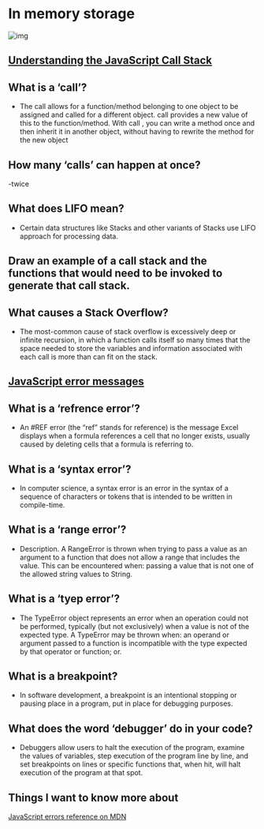 #  In memory storage
![img](https://upload.wikimedia.org/wikipedia/commons/thumb/d/d9/Node.js_logo.svg/1200px-Node.js_logo.svg.png)
## [Understanding the JavaScript Call Stack](https://www.freecodecamp.org/news/understanding-the-javascript-call-stack-861e41ae61d4/)
## What is a ‘call’?
- The call allows for a function/method belonging to one object to be assigned and called for a different object. call provides a new value of this to the function/method. With call , you can write a method once and then inherit it in another object, without having to rewrite the method for the new object

## How many ‘calls’ can happen at once?
-twice 

## What does LIFO mean?
- Certain data structures like Stacks and other variants of Stacks use LIFO approach for processing data.

## Draw an example of a call stack and the functions that would need to be invoked to generate that call stack.
## What causes a Stack Overflow?
- The most-common cause of stack overflow is excessively deep or infinite recursion, in which a function calls itself so many times that the space needed to store the variables and information associated with each call is more than can fit on the stack.

## [JavaScript error messages](https://codeburst.io/javascript-error-messages-debugging-d23f84f0ae7c)
## What is a ‘refrence error’?
- An #REF error (the “ref” stands for reference) is the message Excel displays when a formula references a cell that no longer exists, usually caused by deleting cells that a formula is referring to.
## What is a ‘syntax error’?
- In computer science, a syntax error is an error in the syntax of a sequence of characters or tokens that is intended to be written in compile-time.
## What is a ‘range error’?
- Description. A RangeError is thrown when trying to pass a value as an argument to a function that does not allow a range that includes the value. This can be encountered when: passing a value that is not one of the allowed string values to String.
## What is a ‘tyep error’?
- The TypeError object represents an error when an operation could not be performed, typically (but not exclusively) when a value is not of the expected type. A TypeError may be thrown when: an operand or argument passed to a function is incompatible with the type expected by that operator or function; or.
## What is a breakpoint?
- In software development, a breakpoint is an intentional stopping or pausing place in a program, put in place for debugging purposes.
## What does the word ‘debugger’ do in your code?
- Debuggers allow users to halt the execution of the program, examine the values of variables, step execution of the program line by line, and set breakpoints on lines or specific functions that, when hit, will halt execution of the program at that spot.
## Things I want to know more about
[JavaScript errors reference on MDN](https://developer.mozilla.org/en-US/docs/Web/JavaScript/Reference/Errors)